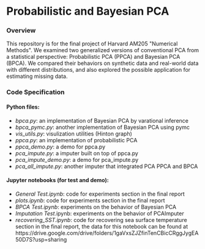 # Probabilistic and Bayesian PCA

### Overview
This repository is for the final project of Harvard AM205 "Numerical Methods". We examined two generalized versions of conventional PCA from a statistical perspective: Probabilistic PCA (PPCA) and Bayesian PCA (BPCA). We compared their behaviors on synthetic data and real-world data with different distributions, and also explored the possible application for estimating missing data.

### Code Specification
#### Python files:
<ul>
    <li> <i>bpca.py</i>: an implementation of Bayesian PCA by varational inference</li>
    <li> <i>bpca_pymc.py</i>: another implementation of Bayesian PCA using pymc</li>
    <li> <i>vis_utils.py</i>: visulization utilities (Hinton graph)</li>
    <li> <i>ppca.py</i>: an implementation of probabilistic PCA</li>   
    <li> <i>ppca_demo.py</i>: a demo for ppca.py</li>
    <li> <i>pca_impute.py</i>: a imputer built on top of ppca.py</li>
    <li> <i>pca_impute_demo.py</i>: a demo for pca_impute.py</li>
    <li> <i>pca_all_impute.py</i>: another imputer that integrated PCA PPCA and BPCA</li>
</ul>

#### Jupyter notebooks (for test and demo):

<ul>
   <li> <i>General Test.ipynb</i>: code for experiments section in the final report</li>
   <li> <i>plots.ipynb</i>: code for experiments section in the final report</li>
   <li> <i>BPCA Test.ipynb</i>: experiments on the behavior of Bayesian PCA</li>
   <li> <i>Imputation Test</i>.ipynb: experiments on the behavior of PCAImputer</li>
   <li> <i>recovering_SST.ipynb</i>: code for recovering sea surface temperature section in the final report, the data for this notebook can be found at https://drive.google.com/drive/folders/1gaVxsZJZfinTenCBicCRggJygEA50D7S?usp=sharing</li>
</ul>
